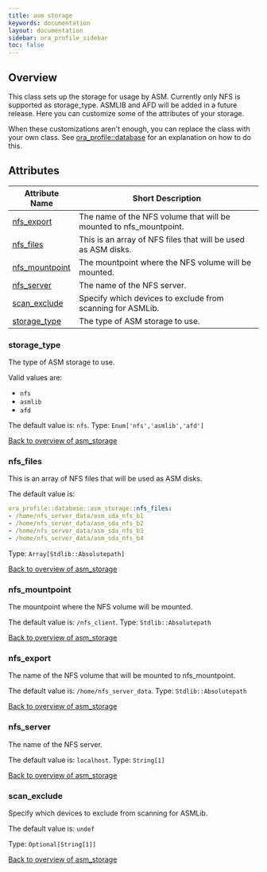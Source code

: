 ```yaml
---
title: asm storage
keywords: documentation
layout: documentation
sidebar: ora_profile_sidebar
toc: false
---
```

## Overview

This class sets up the storage for usage by ASM.
Currently only NFS is supported as storage_type. ASMLIB and AFD will be added in a future release.
Here you can customize some of the attributes of your storage.

When these customizations aren't enough, you can replace the class with your own class. See [ora_profile::database](./database.html) for an explanation on how to do this.




## Attributes



Attribute Name                                | Short Description                                                  |
--------------------------------------------- | ------------------------------------------------------------------ |
[nfs_export](#asm_storage_nfs_export)         | The name of the NFS volume that will be mounted to nfs_mountpoint. |
[nfs_files](#asm_storage_nfs_files)           | This is an array of NFS files that will be used as ASM disks.      |
[nfs_mountpoint](#asm_storage_nfs_mountpoint) | The mountpoint where the NFS volume will be mounted.               |
[nfs_server](#asm_storage_nfs_server)         | The name of the NFS server.                                        |
[scan_exclude](#asm_storage_scan_exclude)     | Specify which devices to exclude from scanning for ASMLib.         |
[storage_type](#asm_storage_storage_type)     | The type of ASM storage to use.                                    |




### storage_type<a name='asm_storage_storage_type'>

The type of ASM storage to use.

Valid values are:
- `nfs`
- `asmlib`
- `afd`

The default value is: `nfs`.
Type: `Enum['nfs','asmlib','afd']`


[Back to overview of asm_storage](#attributes)

### nfs_files<a name='asm_storage_nfs_files'>

This is an array of NFS files that will be used as ASM disks.

The default value is:

```yaml
ora_profile::database::asm_storage::nfs_files:
- /home/nfs_server_data/asm_sda_nfs_b1
- /home/nfs_server_data/asm_sda_nfs_b2
- /home/nfs_server_data/asm_sda_nfs_b3
- /home/nfs_server_data/asm_sda_nfs_b4
```

Type: `Array[Stdlib::Absolutepath]`


[Back to overview of asm_storage](#attributes)

### nfs_mountpoint<a name='asm_storage_nfs_mountpoint'>

The mountpoint where the NFS volume will be mounted.

The default value is: `/nfs_client`.
Type: `Stdlib::Absolutepath`


[Back to overview of asm_storage](#attributes)

### nfs_export<a name='asm_storage_nfs_export'>

The name of the NFS volume that will be mounted to nfs_mountpoint.

The default value is: `/home/nfs_server_data`.
Type: `Stdlib::Absolutepath`


[Back to overview of asm_storage](#attributes)

### nfs_server<a name='asm_storage_nfs_server'>

The name of the NFS server.

The default value is: `localhost`.
Type: `String[1]`


[Back to overview of asm_storage](#attributes)

### scan_exclude<a name='asm_storage_scan_exclude'>

Specify which devices to exclude from scanning for ASMLib.

The default value is: `undef`

Type: `Optional[String[1]]`


[Back to overview of asm_storage](#attributes)
